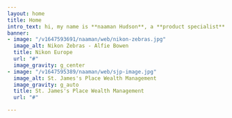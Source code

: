 ```yaml
---
layout: home
title: Home
intro_text: hi, my name is **naaman Hudson**, a **product specialist** based in Manchester.
banner:
- image: "/v1647593691/naaman/web/nikon-zebras.jpg"
  image_alt: Nikon Zebras - Alfie Bowen
  title: Nikon Europe
  url: "#"
  image_gravity: g_center
- image: "/v1647595389/naaman/web/sjp-image.jpg"
  image_alt: St. James's Place Wealth Management
  image_gravity: g_auto
  title: St. James's Place Wealth Management
  url: "#"

---
```


